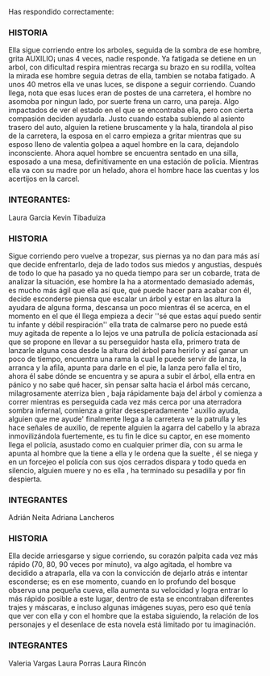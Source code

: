 Has respondido correctamente:

### HISTORIA
Ella sigue corriendo entre los arboles, seguida de la sombra de ese hombre, grita AUXILIO¡ unas 4 veces, nadie responde. Ya fatigada se detiene en un arbol, con dificultad respira mientras recarga su brazo en su rodilla, voltea la mirada ese hombre seguia detras de ella, tambien se notaba fatigado. A unos 40 metros ella ve unas luces, se dispone a seguir corriendo. Cuando llega, nota que esas luces eran de postes de una carretera, el hombre no asomoba por ningun lado, por suerte frena un carro, una pareja. Algo impactados de ver el estado en el que se encontraba ella, pero con cierta compasión deciden ayudarla. Justo cuando estaba subiendo al asiento trasero del auto, alguien la retiene bruscamente y la hala, tirandola al piso de la carretera, la esposa en el carro empieza a gritar mientras que su esposo lleno de valentia golpea a aquel hombre en la cara, dejandolo inconsciente. Ahora aquel hombre se encuentra sentado en una silla, esposado a una mesa, definitivamente en una estación de policia. Mientras ella va con su madre por un helado, ahora el hombre hace las cuentas y los acertijos en la carcel.

### INTEGRANTES:
Laura Garcia
Kevin Tibaduiza

### HISTORIA
 Sigue corriendo pero vuelve a tropezar, sus piernas ya no dan para más así que decide enfrentarlo, deja de lado todos sus miedos y angustias, después de todo lo que ha pasado ya no queda tiempo para ser un cobarde, trata de analizar la situación, ese hombre la ha a atormentado demasiado además, es mucho más ágil que ella así que, qué puede hacer para acabar con él, decide esconderse piensa que escalar un árbol y estar en las altura la ayudara de alguna forma, descansa un poco mientras él se acerca, en el momento en el que él llega empieza a decir ''sé que estas aquí puedo sentir tu infante y débil respiración'' ella trata de calmarse pero no puede está muy agitada de repente a lo lejos ve una patrulla de policía estacionada así que se propone en llevar a su perseguidor hasta ella, primero trata de lanzarle alguna cosa desde la altura del árbol para herirlo y así ganar un poco de tiempo, encuentra una rama la cual le puede servir de lanza, la arranca y la afila, apunta para darle en el pie, la lanza pero falla el tiro, ahora él sabe dónde se encuentra y se apura a subir el árbol, ella entra en pánico y no sabe qué hacer, sin pensar salta hacia el árbol más cercano, milagrosamente aterriza bien , baja rápidamente baja del árbol y comienza a correr mientras es perseguida cada vez más cerca por una aterradora sombra infernal, comienza a gritar desesperadamente ' auxilio ayuda, alguien que me ayude' finalmente llega a la carretera ve la patrulla y les hace señales de auxilio, de repente alguien la agarra del cabello y la abraza inmovilizándola fuertemente, es tu fin le dice su captor, en ese momento llega el policía, asustado como en cualquier primer día, con su arma le apunta al hombre que la tiene a ella y le ordena que la suelte , él se niega y en un forcejeo el policía con sus ojos cerrados dispara y todo queda en silencio, alguien muere y no es ella , ha terminado su pesadilla y por fin despierta. 
 
 ### INTEGRANTES
 Adrián Neita
 Adriana Lancheros

### HISTORIA
Ella decide arriesgarse y sigue corriendo, su corazón palpita cada vez más rápido (70, 80, 90 veces por minuto), va algo agitada, el hombre va decidido a atraparla, ella va con la convicción de  dejarlo atrás e intentar esconderse; es en ese momento, cuando en lo profundo del bosque observa una pequeña cueva, ella aumenta su velocidad y logra entrar lo más rápido posible a este lugar, dentro de esta se encontraban diferentes trajes y máscaras, e incluso algunas imágenes suyas, pero eso qué tenía que ver con ella y con el hombre que la estaba siguiendo, la relación de los personajes  y el desenlace de esta novela está limitado por tu imaginación.
  
  ### INTEGRANTES
  Valeria Vargas
  Laura Porras
  Laura Rincón
 

 
